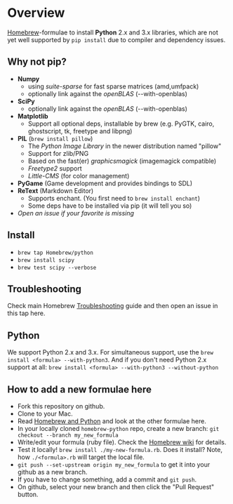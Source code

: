 # Overview #

[Homebrew](http://brew.sh)-formulae to install **Python** 2.x and 3.x libraries, which are not yet well supported by `pip install` due to compiler and dependency issues.

## Why not pip? ##

*   **Numpy**
    -   using *suite-sparse* for fast sparse matrices (amd,umfpack)
    -   optionally link against the *openBLAS* (--with-openblas)
*   **SciPy**
    -   optionally link against the *openBLAS* (--with-openblas)
*   **Matplotlib**
    -   Support all optional deps, installable by brew
        (e.g. PyGTK, cairo, ghostscript, tk, freetype and libpng)
*   **PIL** (`brew install pillow`)
    -   The *Python Image Library* in the newer distribution named "pillow"
    -   Support for zlib/PNG
    -   Based on the fast(er) *graphicsmagick* (imagemagick compatible)
    -   *Freetype2* support
    -   *Little-CMS* (for color management)
*   **PyGame** (Game development and provides bindings to SDL)
*   **ReText** (Markdown Editor)
    -   Supports enchant. (You first need to `brew install enchant`)
    -   Some deps have to be installed via pip (it will tell you so)
*   _Open an issue if your favorite is missing_


## Install ##

*   `brew tap Homebrew/python`
*   `brew install scipy`
*   `brew test scipy --verbose`


## Troubleshooting ##

Check main Homebrew [Troubleshooting](https://github.com/Homebrew/homebrew/wiki/Troubleshooting) guide and then open an issue in this tap here.


## Python ##

We support Python 2.x and 3.x.
For simultaneous support, use the `brew install <formula> --with-python3`. And if you don't need Python 2.x support at all:
`brew install <formula> --with-python3 --without-python`


## How to add a new formulae here ##

*   Fork this repository on github.
*   Clone to your Mac.
*   Read [Homebrew and Python][1] and look at the other formulae here.
*   In your locally cloned `homebrew-python` repo, create a new branch:
    `git checkout --branch my_new_formula`
*   Write/edit your formula (ruby file). Check the [Homebrew wiki] for details.
*   Test it locally! `brew install ./my-new-formula.rb`. Does it install?
    Note, how `./<formula>.rb` will target the local file.
*   `git push --set-upstream origin my_new_formula`
    to get it into your github as a new branch.
*   If you have to change something, add a commit and `git push`.
*   On github, select your new branch and then click the
    "Pull Request" button.


[1]: https://github.com/Homebrew/homebrew/wiki/Homebrew-and-Python
[Homebrew wiki]: https://github.com/Homebrew/homebrew/wiki
